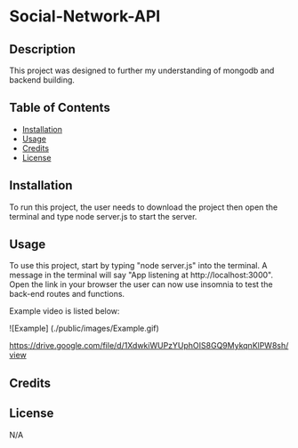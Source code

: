 # Social-Network-API

## Description

This project was designed to further my understanding of mongodb and backend building.


## Table of Contents

- [Installation](#installation)
- [Usage](#usage)
- [Credits](#credits)
- [License](#license)

## Installation

To run this project, the user needs to download the project then open the terminal and type node server.js to start the server.

## Usage

To use this project, start by typing "node server.js" into the terminal. A message in the terminal will say "App listening at http://localhost:3000". Open the link in your browser the user can now use insomnia to test the back-end routes and functions.

Example video is listed below:

![Example] (./public/images/Example.gif)

https://drive.google.com/file/d/1XdwkiWUPzYUphOIS8GQ9MykqnKlPW8sh/view

## Credits

## License

N/A